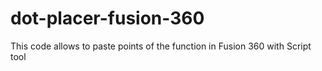 # dot-placer-fusion-360
This code allows to paste points of the function in Fusion 360 with Script tool
